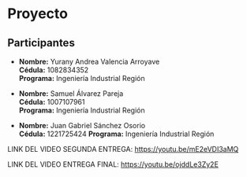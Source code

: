 # Proyecto

## Participantes

- **Nombre:** Yurany Andrea Valencia Arroyave  
  **Cédula:** 1082834352  
  **Programa:** Ingeniería Industrial Región
  
- **Nombre:** Samuel Álvarez Pareja  
  **Cédula:** 1007107961  
  **Programa:** Ingeniería Industrial Región

- **Nombre:** Juan Gabriel Sánchez Osorio  
  **Cédula:** 1221725424
  **Programa:** Ingeniería Industrial Región

LINK DEL VIDEO SEGUNDA ENTREGA: https://youtu.be/mE2eVDI3aMQ

LINK DEL VIDEO ENTREGA FINAL: https://youtu.be/ojddLe3Zy2E

